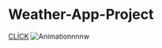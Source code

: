 # Weather-App-Project
[CLİCK](https://ozkan4186.github.io/Weather-App-Project/)
![Animationnnnw](https://user-images.githubusercontent.com/109352349/193454630-0116221d-5b6b-49ed-b007-945a3485d07f.gif)
